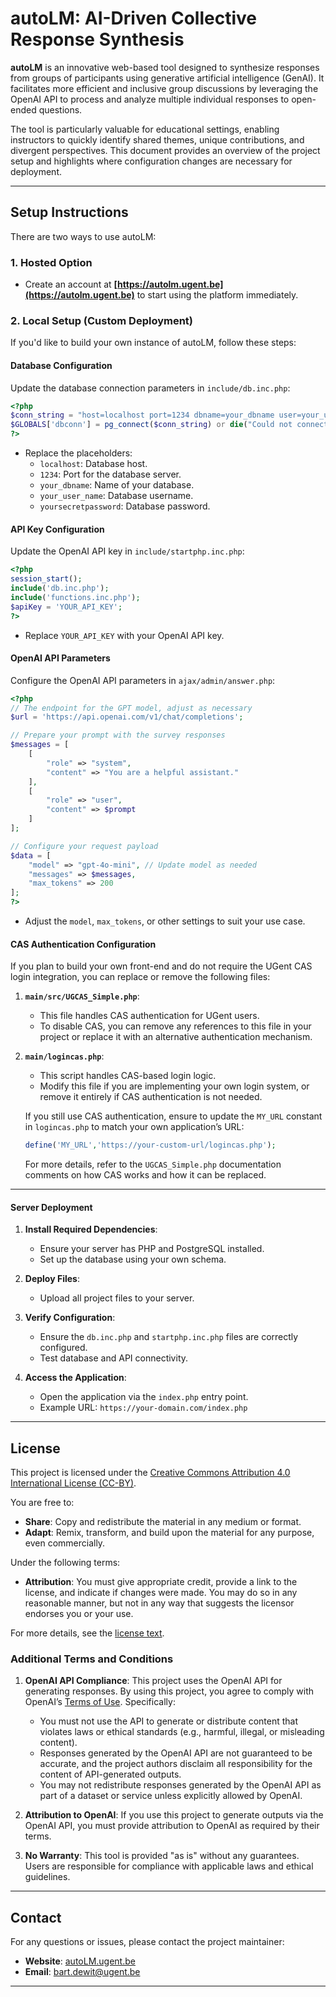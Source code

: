 # autoLM: AI-Driven Collective Response Synthesis

**autoLM** is an innovative web-based tool designed to synthesize responses from groups of participants using generative artificial intelligence (GenAI). It facilitates more efficient and inclusive group discussions by leveraging the OpenAI API to process and analyze multiple individual responses to open-ended questions. 

The tool is particularly valuable for educational settings, enabling instructors to quickly identify shared themes, unique contributions, and divergent perspectives. This document provides an overview of the project setup and highlights where configuration changes are necessary for deployment.

---

## **Setup Instructions**

There are two ways to use autoLM:

### **1. Hosted Option**
- Create an account at **[https://autolm.ugent.be](https://autolm.ugent.be)** to start using the platform immediately.

### **2. Local Setup (Custom Deployment)**
If you'd like to build your own instance of autoLM, follow these steps:

#### **Database Configuration**
Update the database connection parameters in `include/db.inc.php`:

```php
<?php
$conn_string = "host=localhost port=1234 dbname=your_dbname user=your_user_name password=yoursecretpassword";
$GLOBALS['dbconn'] = pg_connect($conn_string) or die("Could not connect");
?>
```
- Replace the placeholders:
  - `localhost`: Database host.
  - `1234`: Port for the database server.
  - `your_dbname`: Name of your database.
  - `your_user_name`: Database username.
  - `yoursecretpassword`: Database password.

#### **API Key Configuration**
Update the OpenAI API key in `include/startphp.inc.php`:

```php
<?php
session_start(); 
include('db.inc.php');
include('functions.inc.php');
$apiKey = 'YOUR_API_KEY';
?>
```
- Replace `YOUR_API_KEY` with your OpenAI API key.

#### **OpenAI API Parameters**
Configure the OpenAI API parameters in `ajax/admin/answer.php`:

```php
<?php
// The endpoint for the GPT model, adjust as necessary
$url = 'https://api.openai.com/v1/chat/completions';

// Prepare your prompt with the survey responses
$messages = [
    [
        "role" => "system",
        "content" => "You are a helpful assistant."
    ],
    [
        "role" => "user",
        "content" => $prompt
    ]
];

// Configure your request payload
$data = [
    "model" => "gpt-4o-mini", // Update model as needed
    "messages" => $messages,
    "max_tokens" => 200
];
?>
```
- Adjust the `model`, `max_tokens`, or other settings to suit your use case.

#### **CAS Authentication Configuration**
If you plan to build your own front-end and do not require the UGent CAS login integration, you can replace or remove the following files:

1. **`main/src/UGCAS_Simple.php`**:
   - This file handles CAS authentication for UGent users.
   - To disable CAS, you can remove any references to this file in your project or replace it with an alternative authentication mechanism.

2. **`main/logincas.php`**:
   - This script handles CAS-based login logic.
   - Modify this file if you are implementing your own login system, or remove it entirely if CAS authentication is not needed.

   If you still use CAS authentication, ensure to update the `MY_URL` constant in `logincas.php` to match your own application’s URL:

   ```php
   define('MY_URL','https://your-custom-url/logincas.php');
   ```

   For more details, refer to the `UGCAS_Simple.php` documentation comments on how CAS works and how it can be replaced.

---

#### **Server Deployment**
1. **Install Required Dependencies**:
   - Ensure your server has PHP and PostgreSQL installed.
   - Set up the database using your own schema.

2. **Deploy Files**:
   - Upload all project files to your server.

3. **Verify Configuration**:
   - Ensure the `db.inc.php` and `startphp.inc.php` files are correctly configured.
   - Test database and API connectivity.

4. **Access the Application**:
   - Open the application via the `index.php` entry point.
   - Example URL: `https://your-domain.com/index.php`

---

## **License**
This project is licensed under the [Creative Commons Attribution 4.0 International License (CC-BY)](https://creativecommons.org/licenses/by/4.0/).

You are free to:
- **Share**: Copy and redistribute the material in any medium or format.
- **Adapt**: Remix, transform, and build upon the material for any purpose, even commercially.

Under the following terms:
- **Attribution**: You must give appropriate credit, provide a link to the license, and indicate if changes were made. You may do so in any reasonable manner, but not in any way that suggests the licensor endorses you or your use.

For more details, see the [license text](https://creativecommons.org/licenses/by/4.0/).

### **Additional Terms and Conditions**

1. **OpenAI API Compliance**:
   This project uses the OpenAI API for generating responses. By using this project, you agree to comply with OpenAI’s [Terms of Use](https://openai.com/terms). Specifically:
   - You must not use the API to generate or distribute content that violates laws or ethical standards (e.g., harmful, illegal, or misleading content).
   - Responses generated by the OpenAI API are not guaranteed to be accurate, and the project authors disclaim all responsibility for the content of API-generated outputs.
   - You may not redistribute responses generated by the OpenAI API as part of a dataset or service unless explicitly allowed by OpenAI.

2. **Attribution to OpenAI**:
   If you use this project to generate outputs via the OpenAI API, you must provide attribution to OpenAI as required by their terms.

3. **No Warranty**:
   This tool is provided "as is" without any guarantees. Users are responsible for compliance with applicable laws and ethical guidelines.

---

## **Contact**
For any questions or issues, please contact the project maintainer:
- **Website**: [autoLM.ugent.be](https://autolm.ugent.be)
- **Email**: [bart.dewit@ugent.be](mailto:bart.dewit@ugent.be)

---
